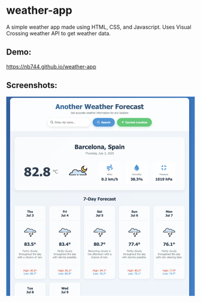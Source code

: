 # weather-app

A simple weather app made using HTML, CSS, and Javascript. 
Uses Visual Crossing weather API to get weather data.

## Demo:
https://nb744.github.io/weather-app

## Screenshots:
![Weather App Screenshot image 1](./src/img/weatherapp_screenshot.png)